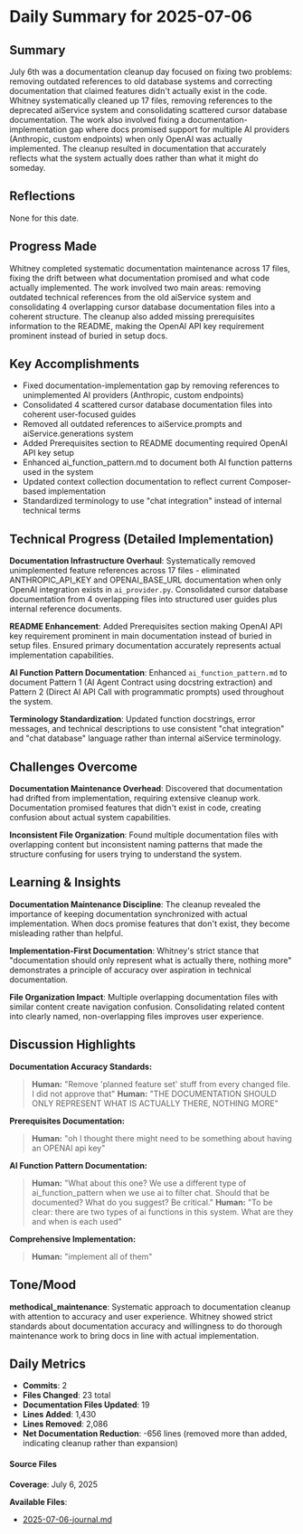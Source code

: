 # Daily Summary for 2025-07-06

## Summary

July 6th was a documentation cleanup day focused on fixing two problems: removing outdated references to old database systems and correcting documentation that claimed features didn't actually exist in the code. Whitney systematically cleaned up 17 files, removing references to the deprecated aiService system and consolidating scattered cursor database documentation. The work also involved fixing a documentation-implementation gap where docs promised support for multiple AI providers (Anthropic, custom endpoints) when only OpenAI was actually implemented. The cleanup resulted in documentation that accurately reflects what the system actually does rather than what it might do someday.

## Reflections

None for this date.

## Progress Made

Whitney completed systematic documentation maintenance across 17 files, fixing the drift between what documentation promised and what code actually implemented. The work involved two main areas: removing outdated technical references from the old aiService system and consolidating 4 overlapping cursor database documentation files into a coherent structure. The cleanup also added missing prerequisites information to the README, making the OpenAI API key requirement prominent instead of buried in setup docs.

## Key Accomplishments

- Fixed documentation-implementation gap by removing references to unimplemented AI providers (Anthropic, custom endpoints)
- Consolidated 4 scattered cursor database documentation files into coherent user-focused guides
- Removed all outdated references to aiService.prompts and aiService.generations system
- Added Prerequisites section to README documenting required OpenAI API key setup
- Enhanced ai_function_pattern.md to document both AI function patterns used in the system
- Updated context collection documentation to reflect current Composer-based implementation
- Standardized terminology to use "chat integration" instead of internal technical terms

## Technical Progress (Detailed Implementation)

**Documentation Infrastructure Overhaul**: Systematically removed unimplemented feature references across 17 files - eliminated ANTHROPIC_API_KEY and OPENAI_BASE_URL documentation when only OpenAI integration exists in `ai_provider.py`. Consolidated cursor database documentation from 4 overlapping files into structured user guides plus internal reference documents.

**README Enhancement**: Added Prerequisites section making OpenAI API key requirement prominent in main documentation instead of buried in setup files. Ensured primary documentation accurately represents actual implementation capabilities.

**AI Function Pattern Documentation**: Enhanced `ai_function_pattern.md` to document Pattern 1 (AI Agent Contract using docstring extraction) and Pattern 2 (Direct AI API Call with programmatic prompts) used throughout the system.

**Terminology Standardization**: Updated function docstrings, error messages, and technical descriptions to use consistent "chat integration" and "chat database" language rather than internal aiService terminology.

## Challenges Overcome

**Documentation Maintenance Overhead**: Discovered that documentation had drifted from implementation, requiring extensive cleanup work. Documentation promised features that didn't exist in code, creating confusion about actual system capabilities.

**Inconsistent File Organization**: Found multiple documentation files with overlapping content but inconsistent naming patterns that made the structure confusing for users trying to understand the system.

## Learning & Insights

**Documentation Maintenance Discipline**: The cleanup revealed the importance of keeping documentation synchronized with actual implementation. When docs promise features that don't exist, they become misleading rather than helpful.

**Implementation-First Documentation**: Whitney's strict stance that "documentation should only represent what is actually there, nothing more" demonstrates a principle of accuracy over aspiration in technical documentation.

**File Organization Impact**: Multiple overlapping documentation files with similar content create navigation confusion. Consolidating related content into clearly named, non-overlapping files improves user experience.

## Discussion Highlights

**Documentation Accuracy Standards:**
> **Human:** "Remove 'planned feature set' stuff from every changed file. I did not approve that"
> **Human:** "THE DOCUMENTATION SHOULD ONLY REPRESENT WHAT IS ACTUALLY THERE, NOTHING MORE"

**Prerequisites Documentation:**
> **Human:** "oh I thought there might need to be something about having an OPENAI api key"

**AI Function Pattern Documentation:**
> **Human:** "What about this one? We use a different type of ai_function_pattern when we use ai to filter chat. Should that be documented? What do you suggest? Be critical."
> **Human:** "To be clear: there are two types of ai functions in this system. What are they and when is each used"

**Comprehensive Implementation:**
> **Human:** "implement all of them"

## Tone/Mood

**methodical_maintenance**: Systematic approach to documentation cleanup with attention to accuracy and user experience. Whitney showed strict standards about documentation accuracy and willingness to do thorough maintenance work to bring docs in line with actual implementation.

## Daily Metrics

- **Commits**: 2
- **Files Changed**: 23 total
- **Documentation Files Updated**: 19
- **Lines Added**: 1,430
- **Lines Removed**: 2,086
- **Net Documentation Reduction**: -656 lines (removed more than added, indicating cleanup rather than expansion)

#### Source Files

**Coverage**: July 6, 2025

**Available Files**:
- [2025-07-06-journal.md](daily/2025-07-06-journal.md) 